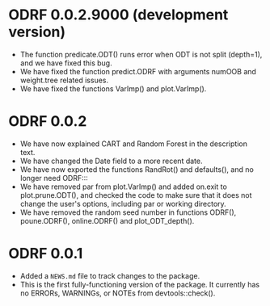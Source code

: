# ODRF 0.0.2.9000 (development version)

* The function predicate.ODT() runs error when ODT is not split (depth=1), and we have fixed this bug.
* We have fixed the function predict.ODRF with arguments numOOB and weight.tree related issues.
* We have fixed the functions VarImp() and plot.VarImp().


# ODRF 0.0.2

* We have now explained CART and Random Forest in the description text.
* We have changed the Date field to a more recent date.
* We have now exported the functions RandRot() and defaults(), and no longer need ODRF:::
* We have removed par from plot.VarImp() and added on.exit to plot.prune.ODT(), and checked the code to make sure that it does not change the user's options, including par or working directory.
* We have removed the random seed number in functions ODRF(), poune.ODRF(), online.ODRF() and plot_ODT_depth().


# ODRF 0.0.1

* Added a `NEWS.md` file to track changes to the package.
* This is the first fully-functioning version of the package. It currently has no ERRORs, WARNINGs, or NOTEs from devtools::check().

